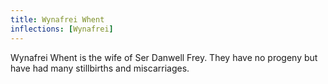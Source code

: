 ```yaml
---
title: Wynafrei Whent
inflections: [Wynafrei]
---
```


Wynafrei Whent is the wife of Ser Danwell Frey. They have no progeny but have had many stillbirths and miscarriages.


